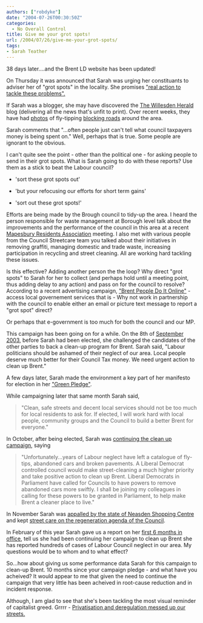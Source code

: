 ```yaml
---
authors: ["robdyke"]
date: "2004-07-26T00:30:50Z"
categories:
  - No Overall Control
title: Give me your grot spots!
url: /2004/07/26/give-me-your-grot-spots/
tags:
- Sarah Teather
---
```

38 days later....and the Brent LD website has been updated!

On Thursday it was announced that Sarah was urging her constituants to adviser her of "grot spots" in the locality. She promises ["real action to tackle these problems".](http://www.sarahteather.libdems.org.uk/news/143.html?PHPSESSID=e483503599e4dbfa4513fc89d83bdac9)

If Sarah was a blogger, she may have discovered the [The Willesden Herald](http://willesdenherald.blogspot.com/) blog (delivering all the news that's unfit to print). Over recent weeks, they have had [photos](http://willesdenherald.blogspot.com/2004_06_01_willesdenherald_archive.html#108741674224805711) of fly-tipping [blocking roads](http://willesdenherald.blogspot.com/2004_07_01_willesdenherald_archive.html#108983787460032789) around the area.

Sarah comments that "...often people just can't tell what council taxpayers money is being spent on." Well, perhaps that is true. Some people are ignorant to the obvious. 

I can't quite see the point - other than the political one - for asking people to send in their grot spots. What is Sarah going to do with these reports? Use them as a stick to beat the Labour council?

- 'sort these grot spots out'
  
- 'but your refocusing our efforts for short term gains'
  
- 'sort out these grot spots!'

Efforts are being made by the Brough council to tidy-up the area. I heard the person responsible for waste management at Borough level talk about the improvements and the performance of the council in this area at a recent [Mapesbury Residents Association](http://www.brentbrain.org.uk/brain/webpages.nsf/0/3B76B32C416B5CC9802566E0005C7FF0?OpenDocument&page=1&Z=1) meeting. I also met with various people from the Council Streetcare team you talked about their initiatives in removing graffiti, managing domestic and trade waste, increasing participation in recycling and street cleaning. All are working hard tackling these issues.

Is this effective? Adding another person the the loop? Why direct "grot spots" to Sarah for her to collect (and perhaps hold until a meeting point, thus adding delay to any action) and pass on for the council to resolve? According to a recent advertising campaign, ["Brent People Do It Online"](http://www.brent.gov.uk/news.nsf/24878f4b00d4f0f68025663c006c7944/85a1542c6b58f27b80256cf6005bcff3!OpenDocument) - access local governement services that is - Why not work in partnership with the council to enable either an email or picture text message to report a "grot spot" direct?

Or perhaps that e-government is too much for both the council and our MP.

This campaign has been going on for a while. On the 8th of [September 2003](http://www.sarahteather.libdems.org.uk/news/46.html), before Sarah had been elected, she challenged the candidates of the other parties to back a clean-up program for Brent. Sarah said, "Labour politicians should be ashamed of their neglect of our area. Local people deserve much better for their Council Tax money. We need urgent action to clean up Brent."

A few days later, Sarah made the environment a key part of her manifesto for election in her ["Green Pledge"](http://www.sarahteather.libdems.org.uk/news/51.html).

While campaigning later that same month Sarah said,

> "Clean, safe streets and decent local services should not be too much for local residents to ask for. If elected, I will work hard with local people, community groups and the Council to build a better Brent for everyone."

In October, after being elected, Sarah was [continuing the clean up campaign,](http://www.sarahteather.libdems.org.uk/news/68.html) saying

> "Unfortunately...years of Labour neglect have left a catalogue of fly-tips, abandoned cars and broken pavements. A Liberal Democrat controlled council would make street-cleaning a much higher priority and take positive action to clean up Brent. Liberal Democrats in Parliament have called for Councils to have powers to remove abandoned cars more swiftly. I shall be joining my colleagues in calling for these powers to be granted in Parliament, to help make Brent a cleaner place to live."

In November Sarah was [appalled by the state of Neasden Shopping Centre](http://www.sarahteather.libdems.org.uk/news/64.html) and kept [street care on the regeneration agenda of the Council](http://www.sarahteather.libdems.org.uk/news/75.html).

In February of this year Sarah gave us a report on her [first 6 months in office](http://www.sarahteather.libdems.org.uk/news/113.html), tell us she had been continuing her campaign to clean up Brent she has reported hundreds of cases of Labour Council neglect in our area. My questions would be to whom and to what effect?

So...how about giving us some performance data Sarah for this campaign to clean-up Brent. 10 months since your campaign pledge - and what have you acheived? It would appear to me that given the need to continue the campaign that very little has been acheived in root-cause reduction and in incident response.

Although, I am glad to see that she's been tackling the most visual reminder of capitalist greed. Grrrr - [Privatisation and deregulation messed up our streets.](http://www.sarahteather.libdems.org.uk/news/121.html)